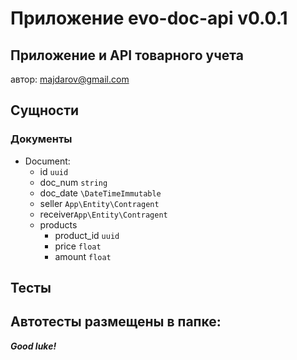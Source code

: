 #  Приложение evo-doc-api v0.0.1 
## Приложение и API товарного учета 

автор: majdarov@gmail.com

##  Сущности

### Документы 
- Document:
    - id `uuid`
    - doc_num `string`
    - doc_date `\DateTimeImmutable`
    - seller `App\Entity\Contragent`
    - receiver`App\Entity\Contragent`
    - products
        - product_id `uuid`
        - price `float`
        - amount `float`

## Тесты


## Автотесты размещены в папке:

***Good luke!***
